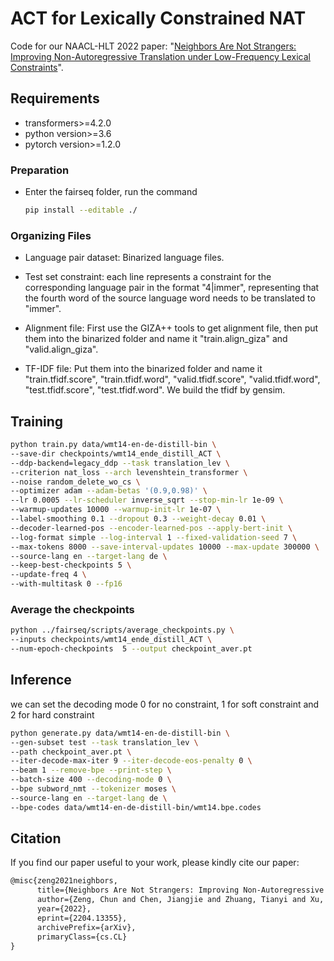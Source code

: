 # ACT for Lexically Constrained NAT

Code for our NAACL-HLT 2022 paper: "[Neighbors Are Not Strangers: Improving Non-Autoregressive Translation under Low-Frequency Lexical Constraints](https://arxiv.org/abs/2204.13355)".

## Requirements

- transformers>=4.2.0
- python version>=3.6
- pytorch version>=1.2.0

### Preparation

- Enter the fairseq folder, run the command

  ```bash
  pip install --editable ./
  ```

### Organizing Files

- Language pair dataset: Binarized language files.
- Test set constraint: each line represents a constraint for the corresponding language pair in the format "4|immer", representing that the fourth word of the source language word needs to be translated to "immer".


- Alignment file: First use the GIZA++ tools to get alignment file, then put them into the binarized folder and name it "train.align_giza" and "valid.align_giza".
- TF-IDF file: Put them into the binarized folder and name it "train.tfidf.score", "train.tfidf.word", "valid.tfidf.score", "valid.tfidf.word", "test.tfidf.score", "test.tfidf.word". We build the tfidf by gensim.

## Training

```bash
python train.py data/wmt14-en-de-distill-bin \
--save-dir checkpoints/wmt14_ende_distill_ACT \
--ddp-backend=legacy_ddp --task translation_lev \
--criterion nat_loss --arch levenshtein_transformer \
--noise random_delete_wo_cs \
--optimizer adam --adam-betas '(0.9,0.98)' \
--lr 0.0005 --lr-scheduler inverse_sqrt --stop-min-lr 1e-09 \
--warmup-updates 10000 --warmup-init-lr 1e-07 \
--label-smoothing 0.1 --dropout 0.3 --weight-decay 0.01 \
--decoder-learned-pos --encoder-learned-pos --apply-bert-init \
--log-format simple --log-interval 1 --fixed-validation-seed 7 \
--max-tokens 8000 --save-interval-updates 10000 --max-update 300000 \
--source-lang en --target-lang de \
--keep-best-checkpoints 5 \
--update-freq 4 \
--with-multitask 0 --fp16
```

### Average the checkpoints

```bash
python ../fairseq/scripts/average_checkpoints.py \
--inputs checkpoints/wmt14_ende_distill_ACT \
--num-epoch-checkpoints  5 --output checkpoint_aver.pt
```

## Inference

we can set the decoding mode 0 for no constraint, 1 for soft constraint and 2 for hard constraint

```bash
python generate.py data/wmt14-en-de-distill-bin \
--gen-subset test --task translation_lev \
--path checkpoint_aver.pt \
--iter-decode-max-iter 9 --iter-decode-eos-penalty 0 \
--beam 1 --remove-bpe --print-step \
--batch-size 400 --decoding-mode 0 \
--bpe subword_nmt --tokenizer moses \
--source-lang en --target-lang de \
--bpe-codes data/wmt14-en-de-distill-bin/wmt14.bpe.codes
```


## Citation

If you find our paper useful to your work, please kindly cite our paper:
```latex
@misc{zeng2021neighbors,
      title={Neighbors Are Not Strangers: Improving Non-Autoregressive Translation under Low-Frequency Lexical Constraints},
      author={Zeng, Chun and Chen, Jiangjie and Zhuang, Tianyi and Xu, Rui and Yang, Hao and Qin, Ying and Tao, Shimin and Xiao, Yanghua},
      year={2022},
      eprint={2204.13355},
      archivePrefix={arXiv},
      primaryClass={cs.CL}
}
```


